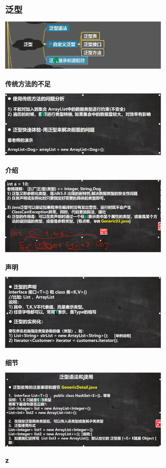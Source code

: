 # 泛型
![输入图片说明](/imgs/2024-07-19/3CvGOS8PwP2DRTkM.png)

## 传统方法的不足
![输入图片说明](/imgs/2024-07-19/HrzorOzXDZPwQEM1.png)

## 介绍
![输入图片说明](/imgs/2024-07-19/n1AZo566caAysgjW.png)

## 声明
![输入图片说明](/imgs/2024-07-19/A6YzfpvvT3gIHYjU.png)

## 细节
![输入图片说明](/imgs/2024-07-19/HPFnE8VzdX6ID0bk.png)

## z




<!--stackedit_data:
eyJoaXN0b3J5IjpbNzIwNTI4OTM0LC0xODY5NTM4MTA4LDUzOT
MxOTIxOSwtNTU2MTI0NCw4NTAxMTgxNjUsLTE1NTAxNDAwODEs
MTk3MjUwNDYwNV19
-->